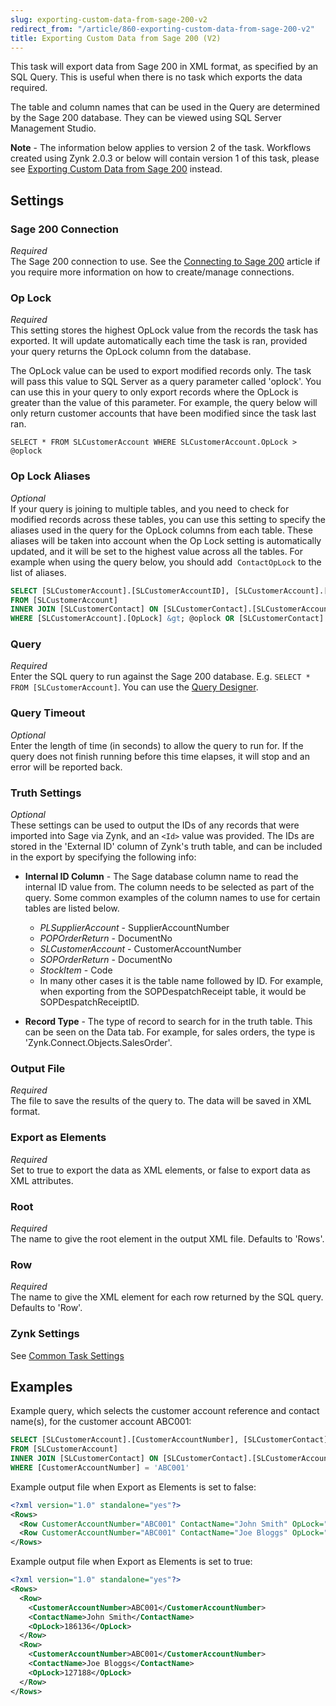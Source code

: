 ```yaml
---
slug: exporting-custom-data-from-sage-200-v2
redirect_from: "/article/860-exporting-custom-data-from-sage-200-v2"
title: Exporting Custom Data from Sage 200 (V2)
---
```

This task will export data from Sage 200 in XML format, as specified by an SQL Query. This is useful when there is no task which exports the data required.

The table and column names that can be used in the Query are determined by the Sage 200 database. They can be viewed using SQL Server Management Studio.

**Note** - The information below applies to version 2 of the task. Workflows created using Zynk 2.0.3 or below will contain version 1 of this task, please see 
[Exporting Custom Data from Sage 200](exporting-custom-data-from-sage-200) instead.

## Settings
### Sage 200 Connection
_Required_  
The Sage 200 connection to use.  See the [Connecting to Sage 200](connecting-to-sage-200) article if you require more information on how to create/manage connections.

### Op Lock
_Required_  
This setting stores the highest OpLock value from the records the task has exported. It will update automatically each time the task is ran, provided your query returns the OpLock column from the database.

The OpLock value can be used to export modified records only. The task will pass this value to SQL Server as a query parameter called 'oplock'. You can use this in your query to only export records where the OpLock is greater than the value of this parameter. For example, the query below will only return customer accounts that have been modified since the task last ran.

`SELECT * FROM SLCustomerAccount WHERE SLCustomerAccount.OpLock > @oplock` 

### Op Lock Aliases
_Optional_  
If your query is joining to multiple tables, and you need to check for modified records across these tables, you can use this setting to specify the aliases used in the query for the OpLock columns from each table. These aliases will be taken into account when the Op Lock setting is automatically updated, and it will be set to the highest value across all the tables. For example when using the query below, you should add 	`ContactOpLock` to the list of aliases.  
  
```sql
SELECT [SLCustomerAccount].[SLCustomerAccountID], [SLCustomerAccount].[OpLock], [SLCustomerContact].[ContactName], [SLCustomerContact].[OpLock] AS [ContactOpLock]
FROM [SLCustomerAccount] 
INNER JOIN [SLCustomerContact] ON [SLCustomerContact].[SLCustomerAccountID] = [SLCustomerAccount].[SLCustomerAccountID]
WHERE [SLCustomerAccount].[OpLock] &gt; @oplock OR [SLCustomerContact].[OpLock] > @oplock
```
### Query
_Required_  
Enter the SQL query to run against the Sage 200 database.  E.g. `SELECT * FROM [SLCustomerAccount]`.  You can use the [Query Designer](using-the-query-designer).  

### Query Timeout
_Optional_  
Enter the length of time (in seconds) to allow the query to run for. If the query does not finish running before this time elapses, it will stop and an error will be reported back.

### Truth Settings
_Optional_  
These settings can be used to output the IDs of any records that were imported into Sage via Zynk, and an `<Id>` value was provided. The IDs are stored in the 'External ID' column of Zynk's truth table, and can be included in the export by specifying the following info:

- **Internal ID Column** - The Sage database column name to read the internal ID value from. The column needs to be selected as part of the query. Some common examples of the column names to use for certain tables are listed below.
  - *PLSupplierAccount* - SupplierAccountNumber
  - *POPOrderReturn* - DocumentNo
  - *SLCustomerAccount* - CustomerAccountNumber
  - *SOPOrderReturn* - DocumentNo
  - *StockItem* - Code
  - In many other cases it is the table name followed by ID. For example, when exporting from the SOPDespatchReceipt table, it would be SOPDespatchReceiptID.

- **Record Type** - The type of record to search for in the truth table. This can be seen on the Data tab. For example, for sales orders, the type is 'Zynk.Connect.Objects.SalesOrder'.

### Output File
_Required_  
The file to save the results of the query to. The data will be saved in XML format.

### Export as Elements
_Required_  
Set to true to export the data as XML elements, or false to export data as XML attributes.

### Root
_Required_  
The name to give the root element in the output XML file. Defaults to 'Rows'.

### Row
_Required_  
The name to give the XML element for each row returned by the SQL query. Defaults to 'Row'.

### Zynk Settings
See [Common Task Settings](common-task-settings)

## Examples
Example query, which selects the customer account reference and contact name(s), for the customer account ABC001:

```sql
SELECT [SLCustomerAccount].[CustomerAccountNumber], [SLCustomerContact].[ContactName], CONVERT(bigint, [SLCustomerContact].[OpLock]) AS [OpLock] 
FROM [SLCustomerAccount] 
INNER JOIN [SLCustomerContact] ON [SLCustomerContact].[SLCustomerAccountID] = [SLCustomerAccount].[SLCustomerAccountID]
WHERE [CustomerAccountNumber] = 'ABC001'
```

Example output file when Export as Elements is set to false:

```xml
<?xml version="1.0" standalone="yes"?>
<Rows>
  <Row CustomerAccountNumber="ABC001" ContactName="John Smith" OpLock="186136"/>
  <Row CustomerAccountNumber="ABC001" ContactName="Joe Bloggs" OpLock="127188"/>
</Rows>
```

Example output file when Export as Elements is set to true:

```xml
<?xml version="1.0" standalone="yes"?>
<Rows>
  <Row> 
    <CustomerAccountNumber>ABC001</CustomerAccountNumber>
    <ContactName>John Smith</ContactName>
    <OpLock>186136</OpLock>
  </Row>
  <Row>
    <CustomerAccountNumber>ABC001</CustomerAccountNumber>
    <ContactName>Joe Bloggs</ContactName>
    <OpLock>127188</OpLock>
  </Row>
</Rows>
```
